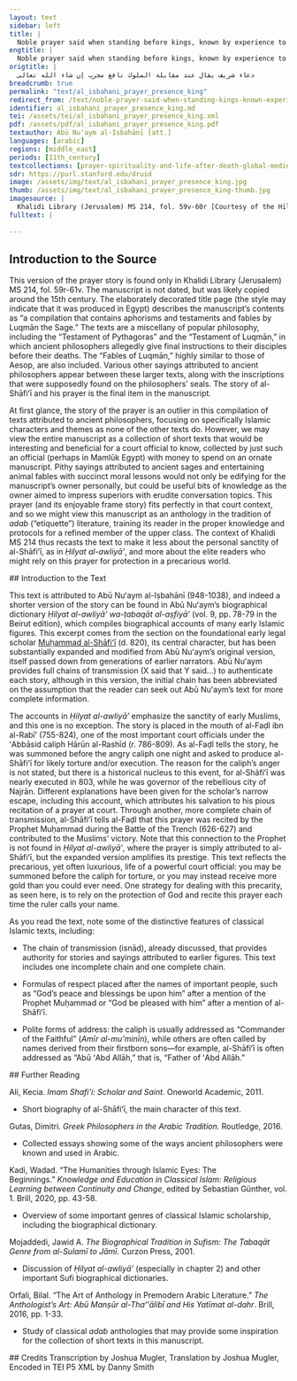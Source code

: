 ```yaml
---
layout: text
sidebar: left
title: |
  Noble prayer said when standing before kings, known by experience to be beneficial (God most high willing) | دعاء شريف يقال عند مقابلة الملوك نافع مجرب إن شاء الله تعالى
engtitle: |
  Noble prayer said when standing before kings, known by experience to be beneficial (God most high willing)
origtitle: |
  دعاء شريف يقال عند مقابلة الملوك نافع مجرب إن شاء الله تعالى
breadcrumb: true
permalink: "text/al_isbahani_prayer_presence_king"
redirect_from: /text/noble-prayer-said-when-standing-kings-known-experience-be-beneficial-god-most-high-willing
identifier: al_isbahani_prayer_presence_king.md
tei: /assets/tei/al_isbahani_prayer_presence_king.xml
pdf: /assets/pdf/al_isbahani_prayer_presence_king.pdf
textauthor: Abū Nuʻaym al-Iṣbahānī [att.]
languages: [arabic]
regions: [middle_east]
periods: [11th_century]
textcollections: [prayer-spirituality-and-life-after-death-global-medieval-perspectives]
sdr: https://purl.stanford.edu/druid 
image: /assets/img/text/al_isbahani_prayer_presence_king.jpg
thumb: /assets/img/text/al_isbahani_prayer_presence_king-thumb.jpg
imagesource: |
  Khalidi Library (Jerusalem) MS 214, fol. 59v-60r [Courtesy of the Hill Museum and Manuscript Library]
fulltext: |
  
--- 
```

## Introduction to the Source 
<p>This version of the prayer story is found only in Khalidi Library (Jerusalem) MS 214, fol. 59r-61v. The manuscript is not dated, but was likely copied around the 15th century. The elaborately decorated title page (the style may indicate that it was produced in Egypt) describes the manuscript’s contents as “a compilation that contains aphorisms and testaments and fables by Luqmān the Sage.” The texts are a miscellany of popular philosophy, including the “Testament of Pythagoras” and the “Testament of Luqmān,” in which ancient philosophers allegedly give final instructions to their disciples before their deaths. The “Fables of Luqmān,” highly similar to those of Aesop, are also included. Various other sayings attributed to ancient philosophers appear between these larger texts, along with the inscriptions that were supposedly found on the philosophers’ seals. The story of al-Shāfiʻī and his prayer is the final item in the manuscript.</p> <p>At first glance, the story of the prayer is an outlier in this compilation of texts attributed to ancient philosophers, focusing on specifically Islamic characters and themes as none of the other texts do. However, we may view the entire manuscript as a collection of short texts that would be interesting and beneficial for a court official to know, collected by just such an official (perhaps in Mamlūk Egypt) with money to spend on an ornate manuscript. Pithy sayings attributed to ancient sages and entertaining animal fables with succinct moral lessons would not only be edifying for the manuscript’s owner personally, but could be useful bits of knowledge as the owner aimed to impress superiors with erudite conversation topics. This prayer (and its enjoyable frame story) fits perfectly in that court context, and so we might view this manuscript as an anthology in the tradition of <em>adab</em> (“etiquette”) literature, training its reader in the proper knowledge and protocols for a refined member of the upper class. The context of Khalidi MS 214 thus recasts the text to make it less about the personal sanctity of al-Shāfiʻī, as in <em>Ḥilyat al-awliyāʼ</em>, and more about the elite readers who might rely on this prayer for protection in a precarious world.</p>
## Introduction to the Text 
<p>This text is attributed to Abū Nuʻaym al-Iṣbahānī (948-1038), and indeed a shorter version of the story can be found in Abū Nuʻaym’s biographical dictionary <em>Ḥilyat al-awliyāʼ wa-ṭabaqāt al-aṣfiyāʼ</em> (vol. 9, pp. 78-79 in the Beirut edition), which compiles biographical accounts of many early Islamic figures. This excerpt comes from the section on the foundational early legal scholar <a href="https://sourcebook.stanford.edu/author/mu%E1%B8%A5ammad-ibn-idr%C4%ABs-al-sh%C4%81fi%CA%BF%C4%AB">Muḥammad al-Shāfiʻī</a> (d. 820), its central character, but has been substantially expanded and modified from Abū Nuʻaym’s original version, itself passed down from generations of earlier narrators. Abū Nuʻaym provides full chains of transmission (X said that Y said…) to authenticate each story, although in this version, the initial chain has been abbreviated on the assumption that the reader can seek out Abū Nuʻaym’s text for more complete information.</p> <p>The accounts in <em>Ḥilyat al-awliyāʼ</em> emphasize the sanctity of early Muslims, and this one is no exception. The story is placed in the mouth of al-Faḍl ibn al-Rabīʻ (755-824), one of the most important court officials under the ʻAbbāsid caliph Hārūn al-Rashīd (r. 786-809). As al-Faḍl tells the story, he was summoned before the angry caliph one night and asked to produce al-Shāfiʻī for likely torture and/or execution. The reason for the caliph’s anger is not stated, but there is a historical nucleus to this event, for al-Shāfiʻī was nearly executed in 803, while he was governor of the rebellious city of Najrān. Different explanations have been given for the scholar’s narrow escape, including this account, which attributes his salvation to his pious recitation of a prayer at court. Through another, more complete chain of transmission, al-Shāfiʻī tells al-Faḍl that this prayer was recited by the Prophet Muḥammad during the Battle of the Trench (626-627) and contributed to the Muslims’ victory. Note that this connection to the Prophet is not found in <em>Ḥilyat al-awliyāʼ</em>, where the prayer is simply attributed to al-Shāfiʻī, but the expanded version amplifies its prestige. This text reflects the precarious, yet often luxurious, life of a powerful court official: you may be summoned before the caliph for torture, or you may instead receive more gold than you could ever need. One strategy for dealing with this precarity, as seen here, is to rely on the protection of God and recite this prayer each time the ruler calls your name.</p> <p dir="ltr" id="docs-internal-guid-63ebc007-7fff-e4e8-d991-6ac87a1509b3">As you read the text, note some of the distinctive features of classical Islamic texts, including:</p> <ul> <li dir="ltr"> <p dir="ltr" role="presentation">The chain of transmission (isnād), already discussed, that provides authority for stories and sayings attributed to earlier figures. This text includes one incomplete chain and one complete chain.</p> </li> <li dir="ltr"> <p dir="ltr" role="presentation">Formulas of respect placed after the names of important people, such as “God’s peace and blessings be upon him” after a mention of the Prophet Muḥammad or “God be pleased with him” after a mention of al-Shāfiʻī.</p> </li> <li dir="ltr"> <p dir="ltr" role="presentation">Polite forms of address: the caliph is usually addressed as “Commander of the Faithful” (<em>Amīr al-muʼminīn</em>), while others are often called by names derived from their firstborn sons—for example, al-Shāfiʻī is often addressed as “Abū ʻAbd Allāh,” that is, “Father of ʻAbd Allāh.”</p> </li> </ul>
## Further Reading 
<p>Ali, Kecia. <em>Imam Shafi'i: Scholar and Saint.</em> Oneworld Academic, 2011.</p> <ul> <li>Short biography of al-Shāfiʻī, the main character of this text.</li> </ul> <p>Gutas, Dimitri. <em>Greek Philosophers in the Arabic Tradition.</em> Routledge, 2016.</p> <ul> <li>Collected essays showing some of the ways ancient philosophers were known and used in Arabic.</li> </ul> <p>Kadi, Wadad. “The Humanities through Islamic Eyes: The Beginnings.” <em>Knowledge and Education in Classical Islam: Religious Learning between Continuity and Change</em>, edited by Sebastian Günther, vol. 1. Brill, 2020, pp. 43-58.</p> <ul> <li>Overview of some important genres of classical Islamic scholarship, including the biographical dictionary.</li> </ul> <p>Mojaddedi, Jawid A. <em>The Biographical Tradition in Sufism: The Ṭabaqāt Genre from al-Sulamī to Jāmī.</em> Curzon Press, 2001.</p> <ul> <li>Discussion of<em> Ḥilyat al-awliyāʼ</em> (especially in chapter 2) and other important Sufi biographical dictionaries.</li> </ul> <p>Orfali, Bilal. “The Art of Anthology in Premodern Arabic Literature.” <em>The Anthologist’s Art: Abū Manṣūr al-Thaʻ'ālibī and His Yatīmat al-dahr</em>. Brill, 2016, pp. 1-33.</p> <ul> <li>Study of classical <em>adab</em> anthologies that may provide some inspiration for the collection of short texts in this manuscript.</li> </ul>
## Credits
Transcription by Joshua Mugler, Translation by Joshua Mugler, Encoded in TEI P5 XML by Danny Smith
